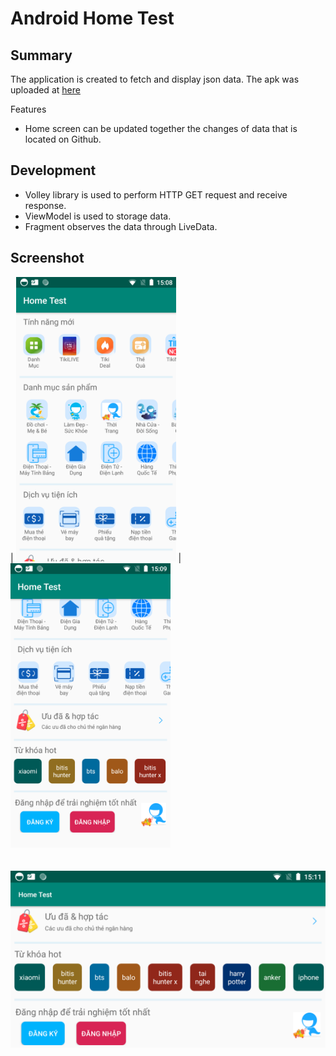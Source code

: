 # Android Home Test  

## Summary
The application is created to fetch and display json data. The apk was uploaded at [here](https://github.com/maxterjy/android-home-test/blob/master/apk/HomeTest_v1.apk)  
  
Features
* Home screen can be updated together the changes of data that is located on Github.

## Development
* Volley library is used to perform HTTP GET request and receive response.
* ViewModel is used to storage data.
* Fragment observes the data through LiveData.

## Screenshot
 | 
<img src="https://github.com/maxterjy/android-home-test/blob/master/screenshot/portrail_01.png" width="256" /> | 
<img src="https://github.com/maxterjy/android-home-test/blob/master/screenshot/portrail_02.png" width="256" />  
<br />
<br />
<img src="https://github.com/maxterjy/android-home-test/blob/master/screenshot/landscape_04.png" width="512" /> 

